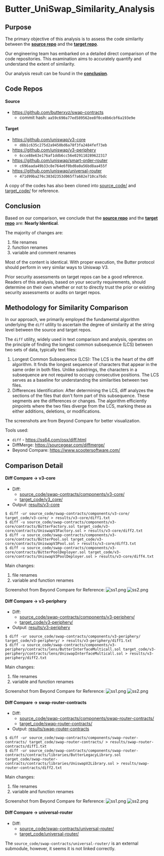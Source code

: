 # Butter_UniSwap_Similarity_Analysis

## Purpose
The primary objective of this analysis is to assess the code similarity between the **[source repo](#source)** and the **[target repo](#target)**. 

Our engineering team has embarked on a detailed direct comparison of the code repositories. This examination aims to accurately quantify and understand the extent of similarity.

Our analysis result can be found in the **[conclusion](#conclusion)**.


## Code Repos

#### Source
* https://github.com/butterxyz/swap-contracts
    * commit hash: `aa59c690a77ed589562ee8f0ce8b6cbf6a193e9e`

#### Target
* https://github.com/uniswap/v3-core
    * `d8b1c635c275d2a9450bd6a78f3fa2484fef73eb`
* https://github.com/uniswap/v3-periphery
    * `6cce88e63e176af1ddb6cc56e029110289622317`
* https://github.com/uniswap/smart-order-router
    * `c696aada49b33c8e764e6f0bd0a0a56bd8aa455f`
* https://github.com/uniswap/universal-router
    * `471d99ba276c383d2353d065f7a682e710ca7bdc`


A copy of the codes has also been cloned into [source_code/](source_code/) and [target_code/](target_code/) for reference.


## Conclusion
Based on our comparison, we conclude that the **[source repo](#source)** and the **[target repo](#target)** are: **Nearly Identical**. 

The majority of changes are:
1. file renames
2. function renames
3. variable and comment renames

Most of the content is identical. With proper execution, the Butter protocol should perform in very similar ways to Uniswap V3.

Prior security assessments on target repos can be a good reference. Readers of this analysis, based on your security requirements, should determine on their own whether or not to directly trust the prior or existing security assessments or audits on target repos.


## Methodology for Similarity Comparison

In our approach, we primarily employed the fundamental algorithm underlying the `diff` utility to ascertain the degree of similarity at the string level between the source and target repos.

The `diff` utility, widely used in text comparison and analysis, operates on the principle of finding the longest common subsequence (LCS) between two sets of data, typically text files:
1. Longest Common Subsequence (LCS): The LCS is the heart of the diff algorithm. It finds the longest sequence of characters that appear in the same order in both files. Unlike substrings, the characters in a subsequence are not required to occupy consecutive positions. The LCS serves as a baseline for understanding the similarities between two files.
2. Differences Identification: After determining the LCS, diff analyzes the sections of the files that don't form part of this subsequence. These segments are the differences or changes. The algorithm efficiently pinpoints where the two files diverge from the LCS, marking these as either additions, deletions, or modifications.

The screenshots are from Beyond Compare for better visualization.

Tools used:
* `diff` - https://ss64.com/osx/diff.html
* DiffMerge: https://sourcegear.com/diffmerge/
* Beyond Compare: https://www.scootersoftware.com/


## Comparison Detail

#### Diff Compare -> v3-core
* Diff:
    * [source_code/swap-contracts/components/v3-core/](source_code/swap-contracts/components/v3-core/)
    * [target_code/v3_core/](target_code/v3-core/)
* Output: [results/v3-core](results/v3-core/)

```
$ diff -ur source_code/swap-contracts/components/v3-core/ target_code/v3-core/ > results/v3-core/diff1.txt
$ diff -u source_code/swap-contracts/components/v3-core/contracts/ButterFactory.sol target_code/v3-core/contracts/UniswapV3Factory.sol > results/v3-core/diff2.txt
$ diff -u source_code/swap-contracts/components/v3-core/contracts/ButterPool.sol target_code/v3-core/contracts/UniswapV3Pool.sol > results/v3-core/diff3.txt
$ diff -u source_code/swap-contracts/components/v3-core/contracts/ButterPoolDeployer.sol target_code/v3-core/contracts/UniswapV3PoolDeployer.sol > results/v3-core/diff4.txt
```

Main changes:
1. file renames
2. variable and function renames


Screenshot from Beyond Compare for Reference:
![ss1.png](results/v3-core/ss1.png)
![ss2.png](results/v3-core//ss2.png)



#### Diff Compare -> v3-periphery
* Diff:
    * [source_code/swap-contracts/components/v3-periphery/](source_code/swap-contracts/components/v3-periphery/)
    * [target_code/v3-periphery/](target_code/v3-periphery/)
* Output: [results/v3-periphery](results/v3-periphery/)

```
$ diff -ur source_code/swap-contracts/components/v3-periphery/ target_code/v3-periphery/ > results/v3-periphery/diff1.txt
$ diff -u source_code/swap-contracts/components/v3-periphery/contracts/lens/ButterInterfaceMulticall.sol target_code/v3-periphery/contracts/lens/UniswapInterfaceMulticall.sol > results/v3-periphery/diff2.txt
```

Main changes:
1. file renames
2. variable and function renames


Screenshot from Beyond Compare for Reference:
![ss1.png](results/v3-periphery/ss1.png)
![ss2.png](results/v3-periphery//ss2.png)




#### Diff Compare -> swap-router-contracts
* Diff:
    * [source_code/swap-contracts/components/swap-router-contracts/](source_code/swap-contracts/components/swap-router-contracts/)
    * [target_code/swap-router-contracts/](target_code/swap-router-contracts/)
* Output: [results/swap-router-contracts](results/swap-router-contracts/)
```
$ diff -ur source_code/swap-contracts/components/swap-router-contracts/ target_code/swap-router-contracts/ > results/swap-router-contracts/diff1.txt
$ diff -ur source_code/swap-contracts/components/swap-router-contracts/contracts/libraries/ButterLegacyLibrary.sol target_code/swap-router-contracts/contracts/libraries/UniswapV2Library.sol > results/swap-router-contracts/diff2.txt
```

Main changes:
1. file renames
2. variable and function renames

Screenshot from Beyond Compare for Reference:
![ss1.png](results/swap-router-contracts/ss1.png)
![ss2.png](results/swap-router-contracts/ss2.png)


#### Diff Compare -> universal-router
* Diff:
    * [source_code/swap-contracts/universal-router/](source_code/swap-contracts/universal-router/)
    * [target_code/universal-router/](target_code/universal-router/)

The `source_code/swap-contracts/universal-router/` is an external submodule, however, it seems it is not linked correctly.